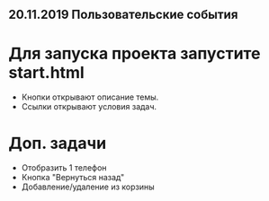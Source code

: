 ## 20.11.2019 Пользовательские события

# Для запуска проекта запустите start.html
- Кнопки открывают описание темы.  
- Ссылки открывают условия задач.

# Доп. задачи
- Отобразить 1 телефон
- Кнопка "Вернуться назад"
- Добавление/удаление из корзины